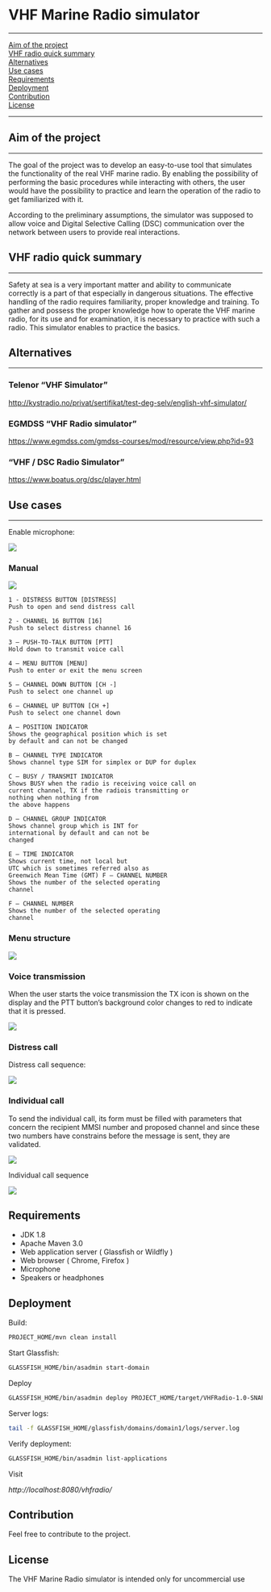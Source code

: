 # VHF Marine Radio simulator

---

<p>
<a href="#Aim of the project">Aim of the project</a></br>
<a href="#VHF radio quick summary">VHF radio quick summary</a></br>
<a href="#Alternatives">Alternatives</a></br>
<a href="#Use cases">Use cases</a></br>
<a href="#Requirements">Requirements</a></br>
<a href="#Deployment">Deployment</a></br>
<a href="#Contribution">Contribution</a></br>
<a href="#License">License</a></br>
</p>

---

## Aim of the project

---
The goal of the project was to develop an easy-to-use tool that simulates the functionality of the real VHF
marine radio. By enabling the possibility of performing the basic procedures while interacting
with others, the user would have the possibility to practice and learn the operation of the radio
to get familiarized with it.

According to the preliminary assumptions, the simulator was supposed to allow voice and
Digital Selective Calling (DSC) communication over the network between users to provide real
interactions.

## VHF radio quick summary

---
Safety at sea is a very important matter and ability to communicate correctly is a part
of that especially in dangerous situations. The effective handling of the radio requires familiarity, proper knowledge and training. To gather and possess the proper knowledge how to operate the VHF marine radio, for its use
and for examination, it is necessary to practice with such a radio. This simulator enables to practice the basics.

## Alternatives

---

### Telenor “VHF Simulator”

http://kystradio.no/privat/sertifikat/test-deg-selv/english-vhf-simulator/

### EGMDSS “VHF Radio simulator”

https://www.egmdss.com/gmdss-courses/mod/resource/view.php?id=93

### “VHF / DSC Radio Simulator”

https://www.boatus.org/dsc/player.html

## Use cases

---

Enable microphone:

<img src="./docs/1.enable_microphone.png">

### Manual

<img src="./docs/2.manual.png">

```aidl
1 - DISTRESS BUTTON [DISTRESS]
Push to open and send distress call

2 - CHANNEL 16 BUTTON [16]
Push to select distress channel 16

3 – PUSH-TO-TALK BUTTON [PTT]
Hold down to transmit voice call 

4 – MENU BUTTON [MENU]
Push to enter or exit the menu screen

5 – CHANNEL DOWN BUTTON [CH -]
Push to select one channel up 

6 – CHANNEL UP BUTTON [CH +]
Push to select one channel down

A – POSITION INDICATOR
Shows the geographical position which is set 
by default and can not be changed 

B – CHANNEL TYPE INDICATOR
Shows channel type SIM for simplex or DUP for duplex

C – BUSY / TRANSMIT INDICATOR
Shows BUSY when the radio is receiving voice call on 
current channel, TX if the radiois transmitting or 
nothing when nothing from
the above happens 

D – CHANNEL GROUP INDICATOR
Shows channel group which is INT for
international by default and can not be
changed

E – TIME INDICATOR
Shows current time, not local but
UTC which is sometimes referred also as
Greenwich Mean Time (GMT) F – CHANNEL NUMBER
Shows the number of the selected operating
channel

F – CHANNEL NUMBER
Shows the number of the selected operating
channel
```

### Menu structure

<img src="./docs/3.menu_structure.png">

### Voice transmission

When the user starts the voice transmission the TX icon is shown on the display and the
PTT button’s background color changes to red to indicate that it is pressed.

<img src="./docs/4.voice_transmission.png">

### Distress call

Distress call sequence:

<img src="./docs/5.distress_call_sequence.png">

### Individual call

To send the individual call, its form must be filled with parameters that concern the recipient
MMSI number and proposed channel and since these two numbers have constrains before the
message is sent, they are validated.

<img src="./docs/6.individual_call_constraints.png">

Individual call sequence

<img src="./docs/7.individual_call_sequence.png">

## Requirements
* JDK 1.8
* Apache Maven 3.0
* Web application server ( Glassfish or Wildfly )
* Web browser ( Chrome, Firefox )
* Microphone
* Speakers or headphones

## Deployment

Build:
```bash
PROJECT_HOME/mvn clean install
```
Start Glassfish:
```bash
GLASSFISH_HOME/bin/asadmin start-domain
```

Deploy
```bash
GLASSFISH_HOME/bin/asadmin deploy PROJECT_HOME/target/VHFRadio-1.0-SNAPSHOT
```
Server logs:
```bash
tail -f GLASSFISH_HOME/glassfish/domains/domain1/logs/server.log
```

Verify deployment:
```bash
GLASSFISH_HOME/bin/asadmin list-applications
```
Visit

<i> http://localhost:8080/vhfradio/ </i>

## Contribution

Feel free to contribute to the project.

## License

The VHF Marine Radio simulator is intended only for uncommercial use